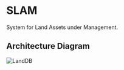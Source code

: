 # SLAM
System for Land Assets under Management.

## Architecture Diagram
![LandDB](https://user-images.githubusercontent.com/33483920/135460307-2c51ab14-9bb9-40bc-87ab-7244240abce9.png)
